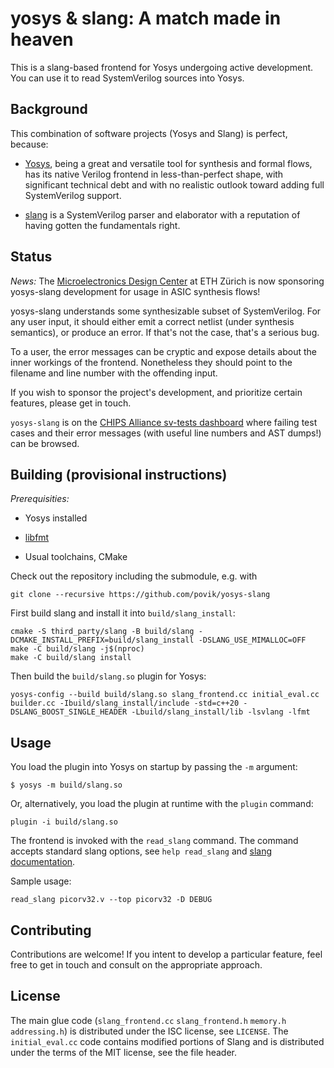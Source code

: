 # yosys & slang: A match made in heaven

This is a slang-based frontend for Yosys undergoing active development. You can use it to read SystemVerilog sources into Yosys.

## Background

This combination of software projects (Yosys and Slang) is perfect, because:

 * [Yosys](https://github.com/YosysHQ/yosys), being a great and versatile tool for synthesis and formal flows, has its native Verilog frontend in less-than-perfect shape, with significant technical debt and with no realistic outlook toward adding full SystemVerilog support.

 * [slang](https://github.com/MikePopoloski/slang) is a SystemVerilog parser and elaborator with a reputation of having gotten the fundamentals right.

## Status

*News:* The [Microelectronics Design Center](https://dz.ethz.ch/) at ETH Zürich is now sponsoring yosys-slang development for usage in ASIC synthesis flows!

yosys-slang understands some synthesizable subset of SystemVerilog. For any user input, it should either emit a correct netlist (under synthesis semantics), or produce an error. If that's not the case, that's a serious bug.

To a user, the error messages can be cryptic and expose details about the inner workings of the frontend. Nonetheless they should point to the filename and line number with the offending input.

If you wish to sponsor the project's development, and prioritize certain features, please get in touch.

`yosys-slang` is on the [CHIPS Alliance sv-tests dashboard](https://chipsalliance.github.io/sv-tests-results/) where failing test cases and their error messages (with useful line numbers and AST dumps!) can be browsed.

## Building (provisional instructions)

*Prerequisities:*

 * Yosys installed

 * [libfmt](https://github.com/fmtlib/fmt)

 * Usual toolchains, CMake

Check out the repository including the submodule, e.g. with

    git clone --recursive https://github.com/povik/yosys-slang

First build slang and install it into `build/slang_install`:

    cmake -S third_party/slang -B build/slang -DCMAKE_INSTALL_PREFIX=build/slang_install -DSLANG_USE_MIMALLOC=OFF
    make -C build/slang -j$(nproc)
    make -C build/slang install

Then build the `build/slang.so` plugin for Yosys:

    yosys-config --build build/slang.so slang_frontend.cc initial_eval.cc builder.cc -Ibuild/slang_install/include -std=c++20 -DSLANG_BOOST_SINGLE_HEADER -Lbuild/slang_install/lib -lsvlang -lfmt

## Usage

You load the plugin into Yosys on startup by passing the `-m` argument:

    $ yosys -m build/slang.so

Or, alternatively, you load the plugin at runtime with the `plugin` command:

    plugin -i build/slang.so

The frontend is invoked with the `read_slang` command. The command accepts standard slang options, see `help read_slang` and [slang documentation](https://www.sv-lang.com/command-line-ref.html).

Sample usage:

    read_slang picorv32.v --top picorv32 -D DEBUG

## Contributing

Contributions are welcome! If you intent to develop a particular feature, feel free to get in touch and consult on the appropriate approach.

## License

The main glue code (`slang_frontend.cc` `slang_frontend.h` `memory.h` `addressing.h`) is distributed under the ISC license, see `LICENSE`. The `initial_eval.cc` code contains modified portions of Slang and is distributed under the terms of the MIT license, see the file header.
